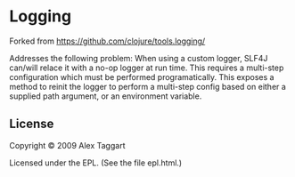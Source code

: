 # Logging

Forked from https://github.com/clojure/tools.logging/

Addresses the following problem:  When using a custom logger, SLF4J can/will relace it with a no-op logger at run time.  This requires a multi-step configuration which must be performed programatically.  This exposes a method to reinit the logger to perform a multi-step config based on either a supplied path argument, or an environment variable.

## License

Copyright © 2009 Alex Taggart

Licensed under the EPL. (See the file epl.html.)
